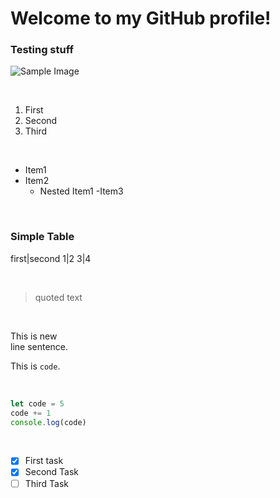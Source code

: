 # Welcome to my GitHub profile!
### Testing stuff

![Sample Image](https://www.bing.com/th?id=OIP.0VtFarqAxKUjzx9tMdzn6AHaFj&w=207&h=165&c=8&rs=1&qlt=90&o=6&dpr=1.5&pid=3.1&rm=2)

<br />

1. First
2. Second
3. Third

<br />

- Item1
- Item2
  - Nested Item1
-Item3

<br />

### Simple Table
first|second
1|2
3|4

<br />

> quoted text

<br />

This is new <br /> line sentence.

This is `code`.

<br />

```javascript
let code = 5
code += 1
console.log(code)
```

<br />

- [x] First task
- [x] Second Task
- [ ] Third Task
